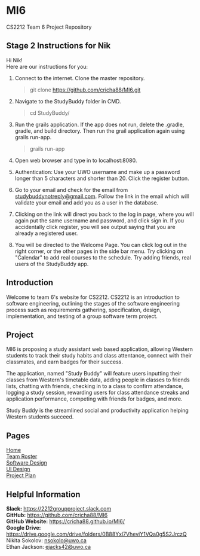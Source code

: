 # MI6
CS2212 Team 6 Project Repository


## Stage 2 Instructions for Nik  
Hi Nik!    
Here are our instructions for you:   
  
1. Connect to the internet. Clone the master repository.   
  
	> git clone https://github.com/cricha88/MI6.git    
	  
2. Navigate to the StudyBuddy folder in CMD.     
  
	> cd StudyBuddy/       
	 
3. Run the grails application.  If the app does not run, delete the .gradle, gradle, and build directory.  Then run the grail application again using grails run-app.      
  
	> grails run-app    
	
4. Open web browser and type in to localhost:8080.   
  
5. Authentication: Use your UWO username and make up a password longer than 5 characters and shorter than 20. Click the register button.  

6. Go to your email and check for the email from studybuddynotreply@gmail.com.  Follow the link in the email which will validate your email and add you as a user in the database.  

7. Clicking on the link will direct you back to the log in page, where you will again put the same username and password, and click sign in.  If you accidentally click register, you will see output saying that you are already a registered user.  

8. You will be directed to the Welcome Page. You can click log out in the right corner, or the other pages in the side bar menu. Try clicking on "Calendar" to add real courses to the schedule.  Try adding friends, real users of the StudyBuddy app.  



## Introduction
Welcome to team 6's website for CS2212. CS2212 is an introduction to software engineering, outlining the stages of the software engineering process such as requirements gathering, specification, design, implementation, and testing of a group software term project.  

## Project
MI6 is proposing a study assistant web based application, allowing Western students to track their study habits and class attentance, connect with their classmates, and earn badges for their success.

The application, named "Study Buddy" will feature users inputting their classes from Western's timetable data, adding people in classes to friends lists, chatting with friends, checking in to a class to confirm attendance, logging a study session, rewarding users for class attendance streaks and application performance, competing with friends for badges, and more.  

Study Buddy is the streamlined social and productivity application helping Western students succeed.

## Pages

[Home](README.md)  
[Team Roster](TEAMROSTER.md)  
[Software Design](SOFTWAREDESIGN.md)  
[UI Design](UIDESIGN.md)  
[Project Plan](PROJECTPLAN.md) 


## Helpful Information

**Slack:** <https://2212groupproject.slack.com>  
**GitHub:** <https://github.com/cricha88/MI6>  
**GitHub Website:** <https://cricha88.github.io/MI6/>  
**Google Drive:** <https://drive.google.com/drive/folders/0B88Yxl7VheviY1VQa0g5S2JrczQ>  
Nikita Sokolov: <nsokolo@uwo.ca>  
Ethan Jackson: <ejacks42@uwo.ca>  


